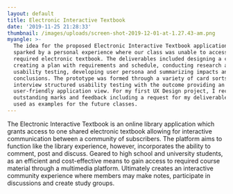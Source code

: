 ```yaml
---
layout: default
title: Electronic Interactive Textbook
date: '2019-11-25 21:28:33'
thumbnail: /images/uploads/screen-shot-2019-12-01-at-1.27.43-am.png
myangle: >-
  The idea for the proposed Electronic Interactive Textbook application was
  sparked by a personal experience where our class was unable to access the
  required electronic textbook. The deliverables included designing a concept,
  creating a plan with requirements and schedule, conducting research and
  usability testing, developing user persona and summarizing impacts and
  conclusions. The prototype was formed through a variety of card sorts and
  interview structured usability testing with the outcome providing an improved
  user-friendly application view. For my first UX Design project, I received
  outstanding marks and feedback including a request for my deliverables to be
  used as examples for the future classes.
---
```

The Electronic Interactive Textbook is an online library application which grants access to one shared electronic textbook allowing for interactive communication between a community of subscribers. The platform aims to function like the library experience, however, incorporates the ability to comment, post and discuss. Geared to high school and university students, as an efficient and cost-effective means to gain access to required course material through a multimedia platform. Ultimately creates an interactive community experience where members may make notes, participate in discussions and create study groups.
